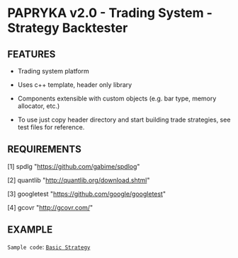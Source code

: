 
# PAPRYKA v2.0 - Trading System - Strategy Backtester #

## FEATURES ##

* Trading system platform

* Uses c++ template,  header only library 

* Components extensible with custom objects (e.g. bar type, memory allocator, etc.)

* To use just copy header directory and start building trade strategies, see test files for reference.


## REQUIREMENTS ##

[1] spdlg       "https://github.com/gabime/spdlog"

[2] quantlib    "http://quantlib.org/download.shtml"

[3] googletest	"https://github.com/google/googletest"

[4] gcovr       "http://gcovr.com/"

## EXAMPLE ##

`Sample code`: [`Basic Strategy`](https://github.com/akalingking/papryka/blob/master/test/strategy/strategybasic.cpp)


